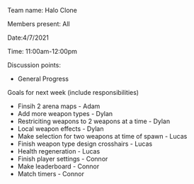 
Team name: Halo Clone

Members present: All

Date:4/7/2021

Time: 11:00am-12:00pm

Discussion points: 

* General Progress

Goals for next week (include responsibilities)

* Finsih 2 arena maps - Adam
* Add more weapon types - Dylan
* Restriciting weapons to 2 weapons at a time - Dylan
* Local weapon effects - Dylan
* Make selection for two weapons at time of spawn - Lucas
* Finish weapon type design crosshairs - Lucas
* Health regeneration - Lucas
* Finish player settings - Connor
* Make leaderboard - Connor
* Match timers - Connor

